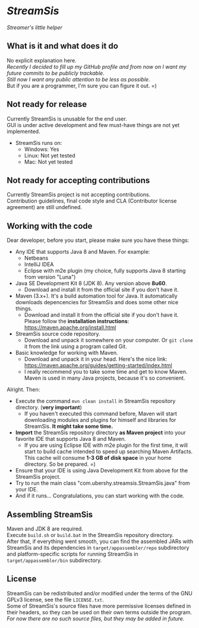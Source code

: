 *StreamSis*
===========
*Streamer's little helper*

What is it and what does it do
------------------------------
No explicit explanation here.  
*Recently I decided to fill up my GitHub profile and from now on I want my future commits to be publicly trackable.  
Still now I want any public attention to be less as possible.*  
But if you are a programmer, I'm sure you can figure it out. =)  

Not ready for release
---------------------
Currently StreamSis is unusable for the end user.  
GUI is under active development and few must-have things are not yet implemented.  
- StreamSis runs on:
  - Windows: Yes
  - Linux: Not yet tested
  - Mac: Not yet tested

Not ready for accepting contributions
-------------------------------------
Currently StreamSis project is not accepting contributions.  
Contribution guidelines, final code style and CLA (Contributor license agreement) are still undefined.  

Working with the code
---------------------
Dear developer, before you start, please make sure you have these things:
- Any IDE that supports Java 8 and Maven. For example:
  - Netbeans
  - IntelliJ IDEA
  - Eclipse with m2e plugin (my choice, fully supports Java 8 starting from version "Luna")
- Java SE Development Kit 8 (JDK 8). Any version above **8u60**.
  - Download and install it from the official site if you don't have it.
- Maven (3.x+). It's a build automation tool for Java. It automatically downloads depencencies for StreamSis and does some other nice things.
  - Download and install it from the official site if you don't have it. Please follow the **installation instructions**: https://maven.apache.org/install.html
- StreamSis source code repository. 
  - Download and unpack it somewhere on your computer. Or ```git clone``` it from the link using a program called Git.
- Basic knowledge for working with Maven.
  - Download and unpack it in your head. Here's the nice link: https://maven.apache.org/guides/getting-started/index.html
  - I really recommend you to take some time and get to know Maven. Maven is used in many Java projects, because it's so convenient.

Alright. Then:
- Execute the command ```mvn clean install``` in StreamSis repository directory. (**very important**) 
  - If you haven't executed this command before, Maven will start downloading modules and plugins for himself and libraries for StreamSis. **It might take some time.** 
- **Import** the StreamSis repository directory **as Maven project** into your favorite IDE that supports Java 8 and Maven. 
  - If you are using Eclipse IDE with m2e plugin for the first time, it will start to build cache intended to speed up searching Maven Artifacts. This cache will consume **1-3 GB of disk space** in your home directory. So be prepared. =)
- Ensure that your IDE is using Java Development Kit from above for the StreamSis project.
- Try to run the main class "com.ubershy.streamsis.StreamSis.java" from your IDE.
- And if it runs... Congratulations, you can start working with the code.

Assembling StreamSis
--------------------
Maven and JDK 8 are required.  
Execute ```build.sh``` or ```build.bat``` in the StreamSis repository directory.  
After that, if everything went smooth, you can find the assembled JARs with StreamSis and its dependencies in ```target/appassembler/repo``` subdirectory and platform-specific scripts for running StreamSis in ```target/appassembler/bin``` subdirectory.

License
-------
StreamSis can be redistributed and/or modified under the terms of the GNU GPLv3 license, see the file ```LICENSE.txt```.  
Some of StreamSis's source files have more permissive licenses defined in their headers, so they can be used on their own terms outside the program. *For now there are no such source files, but they may be added in future.*
